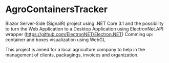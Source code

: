 # AgroContainersTracker

Blazor Server-Side (SignalR) project using .NET Core 3.1 and the possibility to turn the Web Application to a Desktop Application using ElectronNet.API wrapper (https://github.com/ElectronNET/Electron.NET)
Comming up: container and boxes visualization using WebGL

This project is aimed for a local agriculture company to help in the management of clients, packagings, invoices and organization.

